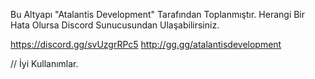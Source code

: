 Bu Altyapı "Atalantis Development" Tarafından Toplanmıştır.
Herangi Bir Hata Olursa Discord Sunucusundan Ulaşabilirsiniz.

https://discord.gg/svUzgrRPc5
http://gg.gg/atalantisdevelopment

// İyi Kullanımlar.